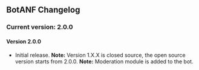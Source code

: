 ## BotANF Changelog
### Current version: 2.0.0

#### Version 2.0.0
- Initial release.
**Note:** Version 1.X.X is closed source, the open source version starts from 2.0.0.
**Note:** Moderation module is added to the bot.
